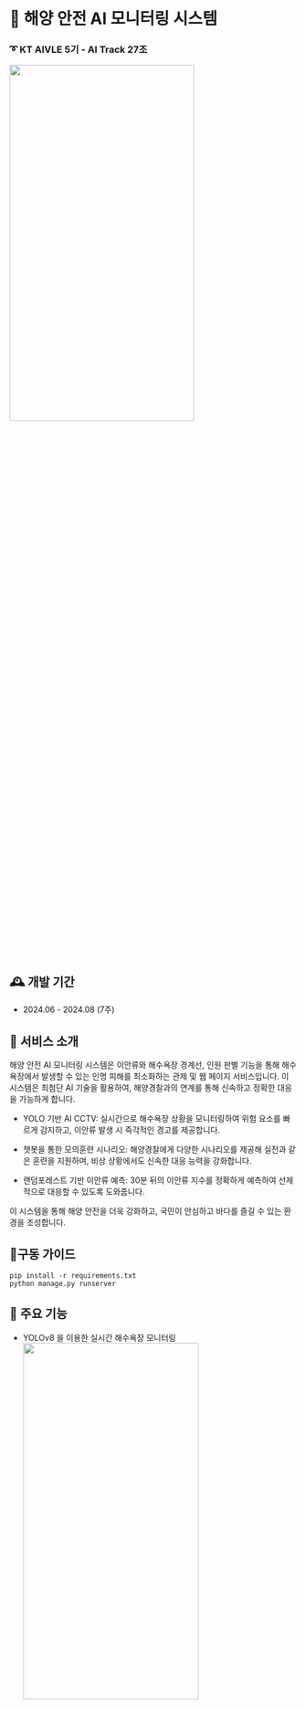 # :ocean: 해양 안전 AI 모니터링 시스템 
 ### :curly_loop: KT AIVLE 5기 - AI Track 27조
<img src='./img/포스터.jpg' width='80%' height='40%'>


## 🕰️ 개발 기간
* 2024.06 - 2024.08 (7주)

## :pushpin: 서비스 소개
해양 안전 AI 모니터링 시스템은 이안류와 해수욕장 경계선, 인원 판별 기능을 통해 해수욕장에서 발생할 수 있는 인명 피해를 최소화하는 관제 및 웹 페이지 서비스입니다. 이 시스템은 최첨단 AI 기술을 활용하여, 해양경찰과의 연계를 통해 신속하고 정확한 대응을 가능하게 합니다.

- YOLO 기반 AI CCTV: 실시간으로 해수욕장 상황을 모니터링하여 위험 요소를 빠르게 감지하고, 이안류 발생 시 즉각적인 경고를 제공합니다.

- 챗봇을 통한 모의훈련 시나리오: 해양경찰에게 다양한 시나리오를 제공해 실전과 같은 훈련을 지원하며, 비상 상황에서도 신속한 대응 능력을 강화합니다.

- 랜덤포레스트 기반 이안류 예측: 30분 뒤의 이안류 지수를 정확하게 예측하여 선제적으로 대응할 수 있도록 도와줍니다.

이 시스템을 통해 해양 안전을 더욱 강화하고, 국민이 안심하고 바다를 즐길 수 있는 환경을 조성합니다.
 

 ## 📝구동 가이드

```
pip install -r requirements.txt
python manage.py runserver
```

## :pushpin: 주요 기능

* YOLOv8 을 이용한 실시간 해수욕장 모니터링
  <img src='./img/yolo.png' width='80%' height='40%'>
    - 실시간 object detection 가능
    - 수영 경계 안전선 기준으로 안전 지역과 주의 지역 인원을 비동기로 실시간 업데이트

* 이안류 위험도 실시간 예측
  <img src='./img/이안류.png' width='80%' height='40%'>
    - 이안류 위험도 지수 기준으로 레벨 분류
    - 실시간 이안류 위험지수를 통해 현재시각으로부터 30분 후 위험도 예측
    - 예측 레벨에 따른 색상 변화

* 챗봇을 이용한 안전 사고 예방 훈련 시나리오
  <img src='./img/챗봇.png' width='80%' height='40%'>
    - 모의훈련 생성형 ai 유형 별 버튼식 챗봇
    - 훈련 상황 별 시간 기록 및 총 훈련 소요시간 저장


## :pushpin: 그 외 서비스
<img src='./img/일반.png' width='100%' height='40%'>
<img src='./img/관리자.png' width='100%' height='40%'>
<img src='./img/관제.png' width='100%' height='40%'>

* 회원가입, 로그인/로그아웃, 비밀번호 찾기
* 개인 정보 조회 및 변경
* 회원 조회 및 삭제
* 실시간 해수욕장 날씨 조회
* 실시간 해수욕장 CCTV 조회
* 문자 발신을 이용한 신고 서비스
* 공지사항/자유게시판 작성 및 파일 업로드 
* 챗봇 서비스를 위한 훈련 데이터 CSV 업로드
* 게시글 조회 및 삭제
* 실시간 이안류 위험도 조회
* 접속자 현황 조회
* 신고 현황 조회


## 🔧기술 스택
<img src='./img/아키텍처.png' width='100%' height='40%'>

AI Model
<br>
 ![OpenAI](https://img.shields.io/badge/OpenAI-412991?style=for-the-badge&logo=openai&logoColor=white)
 ![LLM](https://img.shields.io/badge/LLM-FF6F61?style=for-the-badge&logo=ai&logoColor=white)
 ![YOLOv8](https://img.shields.io/badge/YOLOv8-0072C6?style=for-the-badge&logo=opencv&logoColor=white)
<div>
Back End
<br>
<img src="https://img.shields.io/badge/python-3776AB?style=for-the-badge&logo=python&logoColor=white">
<img src="https://img.shields.io/badge/sqlite-003B57?style=for-the-badge&amp;logo=sqlite&amp;logoColor=white">
<img src="https://img.shields.io/badge/django-092E20?style=for-the-badge&logo=django&logoColor=white">
<img src="https://img.shields.io/badge/aws-FF9900?style=for-the-badge&logo=amazonwebservices&logoColor=white">
<br>
<img src="https://img.shields.io/badge/amazon ec2-232F3E?style=for-the-badge&logo=amazonec2&logoColor=white">
<img src="https://img.shields.io/badge/amazon s3-569A31?style=for-the-badge&logo=amazons3&logoColor=white">
<img src="https://img.shields.io/badge/ubuntu-E95420?style=for-the-badge&logo=ubuntu&logoColor=white">
<br>
<br>
Front End
<br>
<img src="https://img.shields.io/badge/html5-E34F26?style=for-the-badge&logo=html5&logoColor=white"> 
<img src="https://img.shields.io/badge/css-1572B6?style=for-the-badge&logo=css3&logoColor=white"> 
<img src="https://img.shields.io/badge/javascript-F7DF1E?style=for-the-badge&logo=javascript&logoColor=black"> 
</br>
<br>


협업 및 형상관리
<br>
<img src="https://img.shields.io/badge/github-181717?style=for-the-badge&amp;logo=github&amp;logoColor=white">
<img src="https://img.shields.io/badge/git-F05032?style=for-the-badge&logo=git&logoColor=white">
<img src="https://img.shields.io/badge/discord-5865F2?style=for-the-badge&logo=discord&logoColor=white">
</br>
<br>
<br>
</div>


## 🥇프로젝트 담당 역할

| 성명                                      | 역할                                                                                                                                                                                      |
| ----------------------------------------- | ----------------------------------------------------------------------------------------------------------------------------------------------------------------------------------------- |
| [범종원](https://github.com/Beomjw)    | $\cdot$ Team Leader(Backend)<br/> $\cdot$ 실시간 이안류 위험도 예측 모델(데이터 분석, 모델 설계)<br/> $\cdot$ YOLO 이용 해수욕장 모니터링(이미지 데이터 라벨링 작업)<br/> $\cdot$ 챗봇(데이터 수집)<br/> $\cdot$ DB 구축<br/>$\cdot$ 메인 페이지 날씨 API 연결<br/>$\cdot$ 관제 페이지 문자 API 연결<br/> $\cdot$ 관리자 페이지 문자 API 조회 기능<br/> $\cdot$ 관리자페이지 사용자 정보 조회 기능<br/> $\cdot$ 관리자 페이지 csv 파일 크기 및 형식 제한 (시큐어 목적)<br/> $\cdot$ 서버 배포<br/>|
| [고도영](https://github.com/DoYoung5)  | $\cdot$ 홍수 예측(모델 고도화), 침수 지역 예측(모델 설계, 데이터 전처리), 챗봇(모델 고도화) <br/> $\cdot$ Frontend(홍수 예측, 침수 지역 예측, 챗봇)                                       |
| [김상호](https://github.com/k2lly)       | $\cdot$ 침수 지역 예측(데이터 전처리), 챗봇(데이터 전처리), 도로 파손 탐지(모델 설계), <br/> $\cdot$ Frontend(침수 지역 예측, 챗봇, 도로 파손 탐지)                                       |
| [김서현](https://github.com/seohyeon07)     | $\cdot$ 홍수 예측 (모델 고도화), 침수 지역 예측(AI 모델 설계, 데이터 전처리), 챗봇(모델 설계, 데이터 전처리) <br/> $\cdot$ Frontend(홍수 예측, 침수 지역 예측, 챗봇)                      |
| [김은옥](https://github.com/lpaead)      | $\cdot$ Frontend(Login/Signup, MyPage) <br/> $\cdot$ Backend(과거침수 지역, 대피소, 강수량) <br/> $\cdot$ Design                                                                          |
| [김하진](https://github.com/ktaivlehj)       | $\cdot$ Frontend(NavBar, Notice, 도로 파손 탐지) <br/> $\cdot$ Design                                                                                                                     |
| [박세리](https://github.com/kong68)    | $\cdot$ Backend <br/> $\cdot$ DB설계, 게시판 CRUD, AWS, 이안류 API, 개인정보 마스킹, 회원가입 조건 검증 <br/> $\cdot$ Yolov8 실시간 CCTV 인원 수 비동기 실시간 업데이트 <br/> $\cdot$ open AI GPT-3.5 -turbo 생성형 AI를 활용한 챗봇 모의훈련 시나리오 생성                                                                                             |
| [이대환](https://github.com/leeeedaehwan) | $\cdot$ Frontend(구별 하천 수위) <br/> $\cdot$ Backend(구별 하천 수위)   <br/> $\cdot$ Code Convention                                                                                 |
| [임태경](https://github.com/tklim99)   | $\cdot$ Backend(구별 하천 수위, 챗봇, Login/Signin, 아이디/비밀번호 찾기, MainPage) <br/> $\cdot$ Frontend(MainPage)                                                                      |

